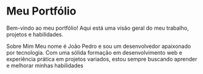 # Meu Portfólio #
Bem-vindo ao meu portfólio! Aqui está uma visão geral do meu trabalho, projetos e habilidades.

Sobre Mim
Meu nome é João Pedro e sou um desenvolvedor apaixonado por tecnologia. Com uma sólida formação em desenvolvimento web e experiência prática em projetos variados, estou sempre buscando aprender e melhorar minhas habilidades
